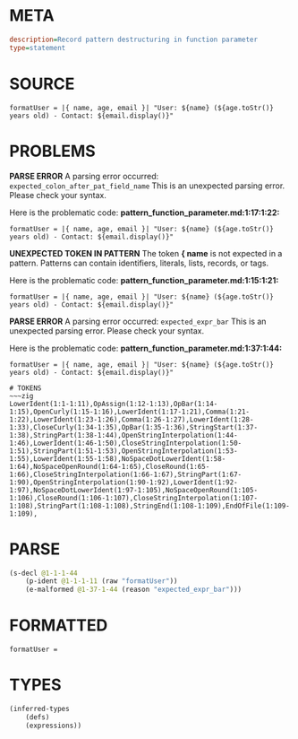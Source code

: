 # META
~~~ini
description=Record pattern destructuring in function parameter
type=statement
~~~
# SOURCE
~~~roc
formatUser = |{ name, age, email }| "User: ${name} (${age.toStr()} years old) - Contact: ${email.display()}"
~~~
# PROBLEMS
**PARSE ERROR**
A parsing error occurred: `expected_colon_after_pat_field_name`
This is an unexpected parsing error. Please check your syntax.

Here is the problematic code:
**pattern_function_parameter.md:1:17:1:22:**
```roc
formatUser = |{ name, age, email }| "User: ${name} (${age.toStr()} years old) - Contact: ${email.display()}"
```


**UNEXPECTED TOKEN IN PATTERN**
The token **{ name** is not expected in a pattern.
Patterns can contain identifiers, literals, lists, records, or tags.

Here is the problematic code:
**pattern_function_parameter.md:1:15:1:21:**
```roc
formatUser = |{ name, age, email }| "User: ${name} (${age.toStr()} years old) - Contact: ${email.display()}"
```


**PARSE ERROR**
A parsing error occurred: `expected_expr_bar`
This is an unexpected parsing error. Please check your syntax.

Here is the problematic code:
**pattern_function_parameter.md:1:37:1:44:**
```roc
formatUser = |{ name, age, email }| "User: ${name} (${age.toStr()} years old) - Contact: ${email.display()}"
```



~~~
# TOKENS
~~~zig
LowerIdent(1:1-1:11),OpAssign(1:12-1:13),OpBar(1:14-1:15),OpenCurly(1:15-1:16),LowerIdent(1:17-1:21),Comma(1:21-1:22),LowerIdent(1:23-1:26),Comma(1:26-1:27),LowerIdent(1:28-1:33),CloseCurly(1:34-1:35),OpBar(1:35-1:36),StringStart(1:37-1:38),StringPart(1:38-1:44),OpenStringInterpolation(1:44-1:46),LowerIdent(1:46-1:50),CloseStringInterpolation(1:50-1:51),StringPart(1:51-1:53),OpenStringInterpolation(1:53-1:55),LowerIdent(1:55-1:58),NoSpaceDotLowerIdent(1:58-1:64),NoSpaceOpenRound(1:64-1:65),CloseRound(1:65-1:66),CloseStringInterpolation(1:66-1:67),StringPart(1:67-1:90),OpenStringInterpolation(1:90-1:92),LowerIdent(1:92-1:97),NoSpaceDotLowerIdent(1:97-1:105),NoSpaceOpenRound(1:105-1:106),CloseRound(1:106-1:107),CloseStringInterpolation(1:107-1:108),StringPart(1:108-1:108),StringEnd(1:108-1:109),EndOfFile(1:109-1:109),
~~~
# PARSE
~~~clojure
(s-decl @1-1-1-44
	(p-ident @1-1-1-11 (raw "formatUser"))
	(e-malformed @1-37-1-44 (reason "expected_expr_bar")))
~~~
# FORMATTED
~~~roc
formatUser = 
~~~
# TYPES
~~~clojure
(inferred-types
	(defs)
	(expressions))
~~~